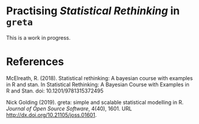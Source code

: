 # Practising *Statistical Rethinking* in `greta`

This is a work in progress.

# References

McElreath, R. (2018). Statistical rethinking: A bayesian course with examples in R and stan. In Statistical Rethinking: A Bayesian Course with Examples in R and Stan. doi: 10.1201/9781315372495

Nick Golding (2019). greta: simple and scalable statistical modelling in R. *Journal of Open Source Software*, 4(40), 1601. URL http://dx.doi.org/10.21105/joss.01601.
